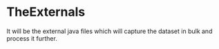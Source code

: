 # TheExternals
It will be the external java files which will capture the dataset in bulk and process it further.

